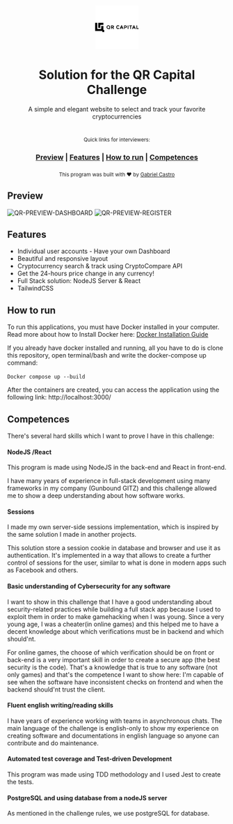 
<p align="center"><img src="preview/qrcapital_logo.png" alt="QR-LOGO" width="100" height="100"></p>

<h1 align="center">Solution for the QR Capital Challenge</h1>

<div align="center">

  A simple and elegant website to select and track your favorite  cryptocurrencies
  <br/> <br/>
  </div>
  
<div align="center">
 <sub>Quick links for interviewers:</sub>
 </div>
<div align="center">
  <h3>
    <a href="https://github.com/zC4sTr0/desafio-qrcapital#preview">Preview</a><span> | </span><a href="https://github.com/zC4sTr0/desafio-qrcapital#features">Features</a><span> | </span><a href="https://github.com/zC4sTr0/desafio-qrcapital#how-to-run">How to run</a><span> | </span><a href="https://github.com/zC4sTr0/desafio-qrcapital#competences">Competences</a>
  </h3>
</div>
<div align="center">
  <sub>This program was built with ❤︎ by
    <a href="https://github.com/zC4sTr0">Gabriel Castro</a> 
  </sub>
</div>


## Preview

<img src="preview/qr-preview-dashboard.gif" alt="QR-PREVIEW-DASHBOARD"/>
<img src="preview/qr-preview-register.gif" alt="QR-PREVIEW-REGISTER"/>

## Features

- Individual user accounts - Have your own Dashboard
- Beautiful and responsive layout 
- Cryptocurrency search & track using CryptoCompare API 
- Get the 24-hours price change in any currency!
- Full Stack solution: NodeJS Server & React
- TailwindCSS

## How to run

To run this applications, you must have Docker installed in your computer.
Read more about how to Install Docker here: [Docker Installation Guide](https://docs.docker.com/engine/install/)

If you already have docker installed and running, all you have to do is clone this repository, open terminal/bash and write the docker-compose up command:

``
Docker compose up --build
``

After the containers are created, you can access the application using the following link: http://localhost:3000/


## Competences
There's several hard skills which I want to prove I have in this challenge:

#### NodeJS /React

This program is made using NodeJS in the back-end and React in front-end.

I have many years of experience in full-stack development using many frameworks in my company (Gunbound GITZ) and this challenge allowed me to show a deep understanding about how software works.

#### Sessions

I made my own server-side sessions implementation, which is inspired by the same solution I made in another projects.

This solution store a session cookie in database and browser and use it as authentication. It's implemented in a way that allows to create a further control of sessions for the user, similar to what is done in modern apps such as Facebook and others.

#### Basic understanding of Cybersecurity for any software

I want to show in this challenge that I have a good understanding about security-related practices while building a full stack app because I used to exploit them in order to make gamehacking when I was young. Since a very young age, I was a cheater(in online games) and this helped me to have a decent knowledge about which verifications must be in backend and which should'nt.

For online games, the choose of which verification should be on front or back-end is a very important skill in order to create a secure app (the best security is the code). That's a knowledge that is true to any software (not only games) and that's the competence I want to show here: I'm capable of see when the software have inconsistent checks on frontend and when the backend should'nt trust the client.

#### Fluent english writing/reading skills

I have years of experience working with teams in asynchronous chats.
The main language of the challenge is english-only to show my experience on creating software and documentations in english language so anyone can contribute and do maintenance.


#### Automated test coverage and Test-driven Development

This program was made using TDD methodology and I used Jest to create the tests. 


#### PostgreSQL and using database from a nodeJS server

As mentioned in the challenge rules, we use postgreSQL for database.




